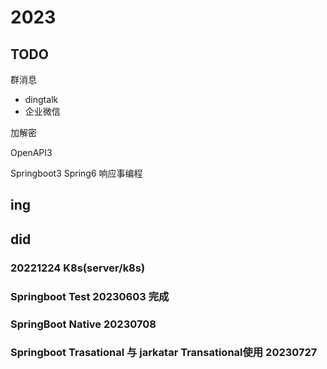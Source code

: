# 2023



## TODO

群消息
* dingtalk
* 企业微信 

加解密

OpenAPI3

Springboot3 Spring6 响应事编程





## ing





## did

### 20221224 K8s(server/k8s)

### Springboot Test    20230603 完成

### SpringBoot Native 20230708

### Springboot Trasational 与 jarkatar Transational使用 20230727





